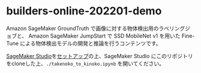 # builders-online-202201-demo
Amazon SageMaker GroundTruth で画像に対する物体検出用のラベリングジョブと、
Amazon SageMaker JumpStart で SSD MobileNet v1 を用いた Fine-Tune による物体検出モデルの開発と推論を行うコンテンツです。  

[SageMaker Studio](https://aws.amazon.com/jp/sagemaker/studio/)を[セットアップ](https://qiita.com/mariohcat/items/d8688d2a73517a0d8e1c)の上、SageMaker Studio にこのリポジトリをcloneした上、`./takenoko_to_kinoko.ipynb` を開いてください。  
